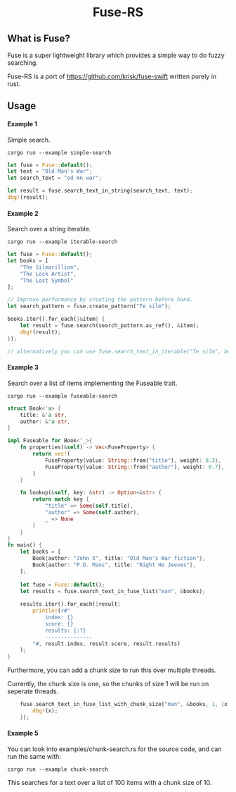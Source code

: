 <h1 align="center">Fuse-RS</h1>

## What is Fuse?
Fuse is a super lightweight library which provides a simple way to do fuzzy searching.

Fuse-RS is a port of https://github.com/krisk/fuse-swift written purely in rust.

## Usage

#### Example 1

Simple search.
```shell
cargo run --example simple-search
```

```rust
let fuse = Fuse::default();
let text = "Old Man's War";
let search_text = "od mn war";

let result = fuse.search_text_in_string(search_text, text);
dbg!(result);
```

#### Example 2

Search over a string iterable.
```shell
cargo run --example iterable-search
```

```rust
let fuse = Fuse::default();
let books = [
    "The Silmarillion",
    "The Lock Artist",
    "The Lost Symbol"
];

// Improve performance by creating the pattern before hand.
let search_pattern = fuse.create_pattern("Te silm");

books.iter().for_each(|&item| {
    let result = fuse.search(search_pattern.as_ref(), &item);
    dbg!(result);
});

// alternatively you can use fuse.search_text_in_iterable("Te silm", books.iter())
```

#### Example 3

Search over a list of items implementing the Fuseable trait.

```shell
cargo run --example fuseable-search
```

```rust
struct Book<'a> {
    title: &'a str,
    author: &'a str,
}

impl Fuseable for Book<'_>{
    fn properties(&self) -> Vec<FuseProperty> {
        return vec!(
            FuseProperty{value: String::from("title"), weight: 0.3},
            FuseProperty{value: String::from("author"), weight: 0.7},
        )
    }

    fn lookup(&self, key: &str) -> Option<&str> {
        return match key {
            "title" => Some(self.title),
            "author" => Some(self.author),
            _ => None
        }
    }
}
fn main() {    
    let books = [
        Book{author: "John X", title: "Old Man's War fiction"},
        Book{author: "P.D. Mans", title: "Right Ho Jeeves"},
    ];
    
    let fuse = Fuse::default();
    let results = fuse.search_text_in_fuse_list("man", &books);
    
    results.iter().for_each(|result| 
        println!(r#"
            index: {}
            score: {}
            results: {:?}
            ---------------
        "#, result.index, result.score, result.results)
    );
}
```

Furthermore, you can add a chunk size to run this over multiple threads.

Currently, the chunk size is one, so the chunks of size 1 will be run on seperate threads.
```rust
    fuse.search_text_in_fuse_list_with_chunk_size("man", &books, 1, |x: FuseableSearchResult| {
        dbg!(x);
    });
```

#### Example 5

You can look into examples/chunk-search.rs for the source code, and can run the same with:

```shell
cargo run --example chunk-search
```

This searches for a text over a list of 100 items with a chunk size of 10.
